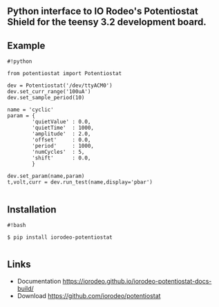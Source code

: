 Python interface to IO Rodeo's Potentiostat Shield for the teensy 3.2 development board.
-----------------------------------------------------------------------------------------

Example
--------

```
#!python

from potentiostat import Potentiostat

dev = Potentiostat('/dev/ttyACM0')
dev.set_curr_range('100uA')
dev.set_sample_period(10)

name = 'cyclic'
param = {
        'quietValue' : 0.0,
        'quietTime'  : 1000,
        'amplitude'  : 2.0,
        'offset'     : 0.0,
        'period'     : 1000,
        'numCycles'  : 5,
        'shift'      : 0.0,
        }

dev.set_param(name,param)
t,volt,curr = dev.run_test(name,display='pbar')


```


Installation
------------

```
#!bash

$ pip install iorodeo-potentiostat


```


Links
-----

* Documentation https://iorodeo.github.io/iorodeo-potentiostat-docs-build/  
* Download https://github.com/iorodeo/potentiostat


